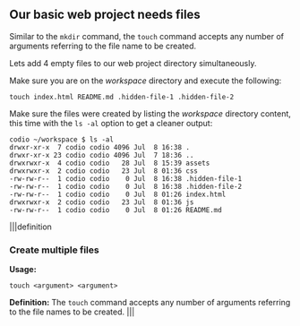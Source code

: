 ## Our basic web project needs files

Similar to the `mkdir` command, the `touch` command accepts any number of arguments referring to the file name to be created. 

Lets add 4 empty files to our web project directory simultaneously.

Make sure you are on the _workspace_ directory and execute the following: 

```
touch index.html README.md .hidden-file-1 .hidden-file-2
```

Make sure the files were created by listing the _workspace_ directory content, this time with the `ls -al` option to get a cleaner output:

```
codio ~/workspace $ ls -al
drwxr-xr-x  7 codio codio 4096 Jul  8 16:38 .
drwxr-xr-x 23 codio codio 4096 Jul  7 18:36 ..
drwxrwxr-x  4 codio codio   28 Jul  8 15:39 assets
drwxrwxr-x  2 codio codio   23 Jul  8 01:36 css
-rw-rw-r--  1 codio codio    0 Jul  8 16:38 .hidden-file-1
-rw-rw-r--  1 codio codio    0 Jul  8 16:38 .hidden-file-2
-rw-rw-r--  1 codio codio    0 Jul  8 01:26 index.html
drwxrwxr-x  2 codio codio   23 Jul  8 01:36 js
-rw-rw-r--  1 codio codio    0 Jul  8 01:26 README.md
```

|||definition
### Create multiple files
__Usage:__
```
touch <argument> <argument>
```
__Definition:__
The `touch` command accepts any number of arguments referring to the file names to be created.
|||